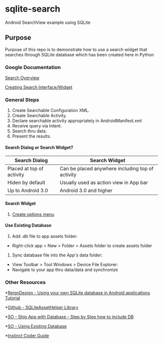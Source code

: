 # sqlite-search
Android SearchView example using SQLite
## Purpose
Purpose of this repo is to demonstrate how to use a search widget that searches through SQLite database which has been
created here in Python

### Google Documentation

[Search Overview](https://developer.android.com/guide/topics/search/index.html)

[Creating Search Interface/Widget](https://developer.android.com/guide/topics/search/search-dialog.html)

### General Steps
1. Create Searchable Configuration XML.
2. Create Searchable Activity.
3. Declare searchable activity appropriately in AndroidManifest.xml
4. Receive query via Intent.
5. Search thru data.
6. Present the results.

#### Search Dialog or Search Widget?
Search Dialog | Search Widget
--- | ---
Placed at top of activity | Can be placed anywhere including top of activity
Hiden by default | Usually used as action view in App bar
Up to Android 3.0 | Android 3.0 and higher


#### Search Widget
1. [Create options menu](https://developer.android.com/guide/topics/ui/menus.html#options-menu)


#### Use Existing Database
1. Add .db file to app assets folder:
  * Right-click app > New > Folder > Assets folder to create assets folder
1. Sync database file into the *App's* data folder:
  * View Toolbar > Tool Windows > Device File Explorer:
  * Navigate to your app thru data/data and synchronize



### Other Resources
*[ReignDesign - Using your own SQLite database in Android applications Tutorial](https://blogreigndesign.com/blog/using-your-own-sqlite-database-in-android-applications/)

*[Github - SQLiteAssetHelper Library](https://github.com/jgilfelt/android-sqlite-asset-helper)

*[SO - Ship App with Database - Step by Step how to include DB](https://stackoverflow.com/questions/513084/ship-an-application-with-a-database)

*[SO - Using Existing Database](https://stackoverflow.com/questions/9109438/how-to-use-an-existing-database-with-an-android-application)

*[Instinct Coder Guide](http://instinctcoder.com/android-studio-sqlite-search-searchview-actionbar/)